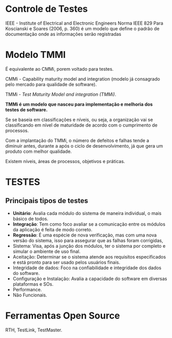 # Controle de Testes
IEEE - Institute of Electrical and Electronic Engineers
Norma IEEE 829
Para Koscianski e Soares (2006, p. 360) é um modelo que define o padrão de documentação onde as informações serão registradas

# Modelo TMMI
 É equivalente ao CMMi, porem voltado para testes. 

CMMi - Capability maturity model and integration (modelo já consagrado pelo mercado para qualidade de software).

TMMi - *Test Maturity Model and integration (TMMi)*.

**TMMi é um modelo que nasceu para implementação e melhoria dos testes de software.** 

Se se baseia em classificações e níveis, ou seja, a organização vai se classificando em nível de maturidade de acordo com o cumprimento de processos.  

 Com a implantação do TMMi, o número de defeitos e falhas tende a diminuir antes, durante a após o ciclo de desenvolvimento, já que gera um produto com melhor qualidade.

Existem níveis, áreas de processos, objetivos e práticas.

# TESTES

## Principais tipos de testes
- **Unitário**: Avalia cada módulo do sistema de maneira individual, o mais básico de todos.
- **Integração**: Tem como foco avaliar se a comunicação entre os módulos da aplicação é feita de modo correto.
- **Regressão**: É uma espécie de nova verificação, mas com uma nova versão do sistema, isso para assegurar que as falhas foram corrigidas, 
- Sistema: Visa, após a junção dos módulos, ter o sistema por completo e simular o ambiente de uso final.
- Aceitação: Determinar se o sistema atende aos requisitos especificados e está pronto para ser usado pelos usuários finais.
- Integridade de dados: Foco na confiabilidade e integridade dos dados do software.
- Configuração e Instalação: Avalia a capacidade do software em diversas plataformas e SOs.
- Performance.
- Não Funcionais.

# Ferramentas Open Source
RTH, TestLink, TestMaster.